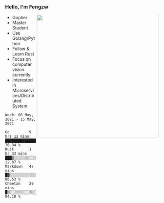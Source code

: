### Hello, I'm Fengzw

<img align="right" src="https://github-readme-stats.vercel.app/api?username=zhiwei-Feng&show_icons=true&icon_color=000000&text_color=000000&bg_color=ffffff&hide_title=false&title_color=000000" width="400" />

- Gopher
- Master Student
- Use Golang/Python
- Follow & Learn Rust
- Focus on computer vision currently
- Interested in Microservices/Distributed System
  
<!--START_SECTION:waka-->
```text
Week: 08 May, 2021 - 15 May, 2021

Go         9 hrs 12 mins   ███████████████████░░░░░░   76.34 % 
Rust       1 hr 33 mins    ███▒░░░░░░░░░░░░░░░░░░░░░   12.87 % 
Markdown   47 mins         █▓░░░░░░░░░░░░░░░░░░░░░░░   06.53 % 
Cheetah    29 mins         █░░░░░░░░░░░░░░░░░░░░░░░░   04.10 % 
```
<!--END_SECTION:waka-->
</p>



<!--
[![github stats](https://github-readme-stats.vercel.app/api?username=zhiwei-Feng&theme=tokyonight&show_icons=true)](https://github.com/anuraghazra/github-readme-stats)
-->




<!--
**zhiwei-Feng/zhiwei-Feng** is a ✨ _special_ ✨ repository because its `README.md` (this file) appears on your GitHub profile.

Here are some ideas to get you started:

- 🔭 I’m currently working on ...
- 🌱 I’m currently learning ...
- 👯 I’m looking to collaborate on ...
- 🤔 I’m looking for help with ...
- 💬 Ask me about ...
- 📫 How to reach me: ...
- 😄 Pronouns: ...
- ⚡ Fun fact: ...
-->



